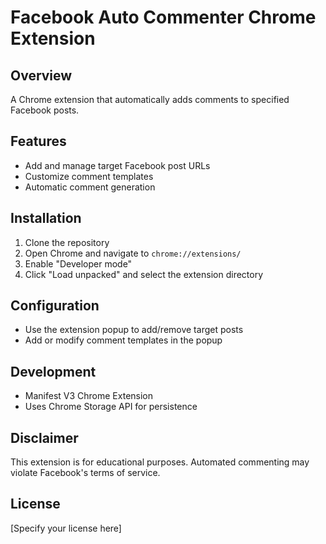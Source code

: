 # Facebook Auto Commenter Chrome Extension

## Overview
A Chrome extension that automatically adds comments to specified Facebook posts.

## Features
- Add and manage target Facebook post URLs
- Customize comment templates
- Automatic comment generation

## Installation
1. Clone the repository
2. Open Chrome and navigate to `chrome://extensions/`
3. Enable "Developer mode"
4. Click "Load unpacked" and select the extension directory

## Configuration
- Use the extension popup to add/remove target posts
- Add or modify comment templates in the popup

## Development
- Manifest V3 Chrome Extension
- Uses Chrome Storage API for persistence

## Disclaimer
This extension is for educational purposes. Automated commenting may violate Facebook's terms of service.

## License
[Specify your license here]